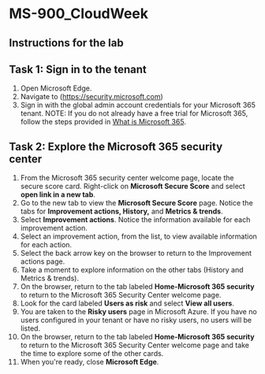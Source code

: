 # MS-900_CloudWeek
## Instructions for the lab

## Task 1: Sign in to the tenant
1. Open Microsoft Edge.
2. Navigate to (https://security.microsoft.com)
3. Sign in with the global admin account credentials for your Microsoft 365 tenant.
NOTE: If you do not already have a free trial for Microsoft 365, follow the steps provided in 
[What is Microsoft 365](https://docs.microsoft.com/learn/modules/what-is-m365/3a-explore-m365-tenant).

## Task 2: Explore the Microsoft 365 security center
1. From the Microsoft 365 security center welcome page, locate the secure score card.  Right-click on **Microsoft Secure Score** and select **open link in a new tab**.
2. Go to the new tab to view the **Microsoft Secure Score** page.  Notice the tabs for **Improvement actions, History,** and **Metrics & trends**.
3. Select **Improvement actions**.  Notice the information available for each improvement action.
4. Select an improvement action, from the list, to view available information for each action.
5. Select the back arrow key on the browser to return to the Improvement actions page.
6. Take a moment to explore information on the other tabs (History and Metrics & trends).
7. On the browser, return to the tab labeled **Home-Microsoft 365 security** to return to the Microsoft 365 Security Center welcome page.  
8. Look for the card labeled **Users as risk** and select **View all users**.  
9. You are taken to the **Risky users** page in Microsoft Azure.  If you have no users configured in your tenant or have no risky users, no users will be listed.
10. On the browser, return to the tab labeled **Home-Microsoft 365 security** to return to the Microsoft 365 Security Center welcome page 
    and take the time to explore some of the other cards.
11. When you're ready, close **Microsoft Edge**.

